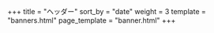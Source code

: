 +++
title = "ヘッダー"
sort_by = "date"
weight = 3
template = "banners.html"
page_template = "banner.html"
+++
